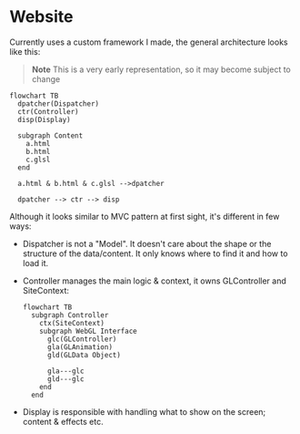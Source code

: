 # Website

Currently uses a custom framework I made, the general architecture looks like this:

> **Note** This is a very early representation, so it may become subject to change

```mermaid
flowchart TB
  dpatcher(Dispatcher)
  ctr(Controller)
  disp(Display)

  subgraph Content
    a.html
    b.html
    c.glsl
  end

  a.html & b.html & c.glsl -->dpatcher

  dpatcher --> ctr --> disp
```

Although it looks similar to MVC pattern at first sight, it's different in few ways:

- Dispatcher is not a "Model". It doesn't care about the shape or the structure of the data/content. It only knows where to find it and how to load it.
- Controller manages the main logic & context, it owns GLController and SiteContext:

  ```mermaid
  flowchart TB
    subgraph Controller
      ctx(SiteContext)
      subgraph WebGL Interface
        glc(GLController)
        gla(GLAnimation)
        gld(GLData Object)

        gla---glc
        gld---glc
      end
    end
  ```

- Display is responsible with handling what to show on the screen; content & effects etc.

